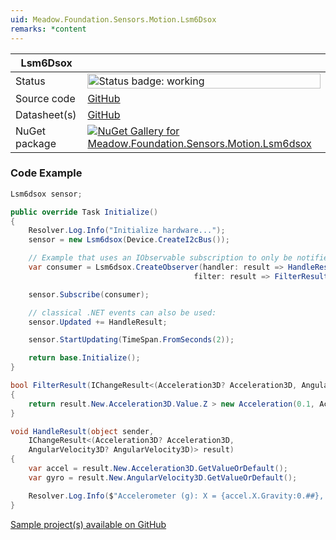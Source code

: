```yaml
---
uid: Meadow.Foundation.Sensors.Motion.Lsm6Dsox
remarks: *content
---
```


| Lsm6Dsox | |
|--------|--------|
| Status | <img src="https://img.shields.io/badge/Working-brightgreen" style="width: auto; height: -webkit-fill-available;" alt="Status badge: working" /> |
| Source code | [GitHub](https://github.com/WildernessLabs/Meadow.Foundation/tree/main/Source/Meadow.Foundation.Peripherals/Sensors.Motion.Lsm6Dsox) |
| Datasheet(s) | [GitHub](https://github.com/WildernessLabs/Meadow.Foundation/tree/main/Source/Meadow.Foundation.Peripherals/Sensors.Motion.Lsm6Dsox/Datasheet) |
| NuGet package | <a href="https://www.nuget.org/packages/Meadow.Foundation.Sensors.Motion.Lsm6dsox/" target="_blank"><img src="https://img.shields.io/nuget/v/Meadow.Foundation.Sensors.Motion.Lsm6dsox.svg?label=Meadow.Foundation.Sensors.Motion.Lsm6dsox" alt="NuGet Gallery for Meadow.Foundation.Sensors.Motion.Lsm6dsox" /></a> |
### Code Example

```csharp
Lsm6dsox sensor;

public override Task Initialize()
{
    Resolver.Log.Info("Initialize hardware...");
    sensor = new Lsm6dsox(Device.CreateI2cBus());

    // Example that uses an IObservable subscription to only be notified when the filter is satisfied
    var consumer = Lsm6dsox.CreateObserver(handler: result => HandleResult(this, result),
                                         filter: result => FilterResult(result));

    sensor.Subscribe(consumer);

    // classical .NET events can also be used:
    sensor.Updated += HandleResult;

    sensor.StartUpdating(TimeSpan.FromSeconds(2));

    return base.Initialize();
}

bool FilterResult(IChangeResult<(Acceleration3D? Acceleration3D, AngularVelocity3D? AngularVelocity3D)> result)
{
    return result.New.Acceleration3D.Value.Z > new Acceleration(0.1, Acceleration.UnitType.Gravity);
}

void HandleResult(object sender,
    IChangeResult<(Acceleration3D? Acceleration3D,
    AngularVelocity3D? AngularVelocity3D)> result)
{
    var accel = result.New.Acceleration3D.GetValueOrDefault();
    var gyro = result.New.AngularVelocity3D.GetValueOrDefault();

    Resolver.Log.Info($"Accelerometer (g): X = {accel.X.Gravity:0.##}, Y = {accel.Y.Gravity:0.##}, Z = {accel.Z.Gravity:0.##}; Gyro (°/s): X = {gyro.X.DegreesPerSecond:0.##}, Y = {gyro.Y.DegreesPerSecond:0.##}, Z = {gyro.Z.DegreesPerSecond:0.##}");
}

```

[Sample project(s) available on GitHub](https://github.com/WildernessLabs/Meadow.Foundation/tree/main/Source/Meadow.Foundation.Peripherals/Sensors.Motion.Lsm6Dsox/Samples/Lsm6Dsox_Sample)


